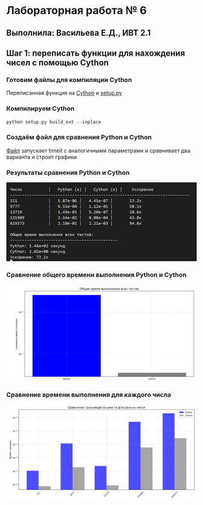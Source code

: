 # Лабораторная работа № 6
## Выполнила: Васильева Е.Д., ИВТ 2.1
## Шаг 1: переписать функции для нахождения чисел с помощью Cython
### Готовим файлы для компиляции Cython
Переписанная функция на [Cython](https://github.com/vasiliza2/-6_2-/blob/main/ferma_fact.pyx) и [setup.py](https://github.com/vasiliza2/-6_2-/blob/main/setup.py)
### Компилируем Cython
``` python
python setup.py build_ext --inplace
```
### Создаём файл для сравнения Python и Cython
[Файл](https://github.com/vasiliza2/-6_2-/blob/main/ferma_2.py) запускает timeit с аналогичными параметрами и сравнивает два варианта и строит графики
### Результаты сравнения Python и Cython
![image](https://github.com/vasiliza2/-6_2-/blob/05a76db3c637cf8c29249610b5b4506689cb4d67/%D0%A1%D0%BD%D0%B8%D0%BC%D0%BE%D0%BA%20%D1%8D%D0%BA%D1%80%D0%B0%D0%BD%D0%B0%202025-05-11%20182725.png)
### Сравнение общего времени выполнения Python и Cython
![image](https://github.com/vasiliza2/-6_2-/blob/05a76db3c637cf8c29249610b5b4506689cb4d67/%D0%A1%D0%BD%D0%B8%D0%BC%D0%BE%D0%BA%20%D1%8D%D0%BA%D1%80%D0%B0%D0%BD%D0%B0%202025-05-11%20183208.png)
### Сравнение времени выполнения для каждого числа
![image](https://github.com/vasiliza2/-6_2-/blob/05a76db3c637cf8c29249610b5b4506689cb4d67/%D0%A1%D0%BD%D0%B8%D0%BC%D0%BE%D0%BA%20%D1%8D%D0%BA%D1%80%D0%B0%D0%BD%D0%B0%202025-05-11%20183229.png)
